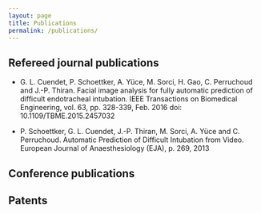 ```yaml
---
layout: page
title: Publications
permalink: /publications/
---
```

## Refereed journal publications

* G. L. Cuendet, P. Schoettker, A. Yüce, M. Sorci, H. Gao, C. Perruchoud and J.-P. Thiran.
Facial image analysis for fully automatic prediction of difficult endotracheal intubation.
IEEE Transactions on Biomedical Engineering, vol. 63, pp. 328-339, Feb. 2016
doi: 10.1109/TBME.2015.2457032

* P. Schoettker, G. L. Cuendet, J.-P. Thiran, M. Sorci, A. Yüce and C. Perruchoud.
Automatic Prediction of Difficult Intubation from Video. 
European Journal of Anaesthesiology (EJA), p. 269, 2013 

## Conference publications

## Patents